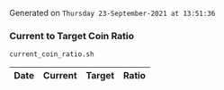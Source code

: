 Generated on `Thursday 23-September-2021 at 13:51:36`

### Current to Target Coin Ratio
`current_coin_ratio.sh`

Date|Current|Target|Ratio
---|---|---|---
